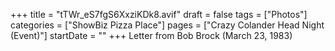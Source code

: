 +++
title = "tTWr_eS7fgS6XxziKDk8.avif"
draft = false
tags = ["Photos"]
categories = ["ShowBiz Pizza Place"]
pages = ["Crazy Colander Head Night (Event)"]
startDate = ""
+++
Letter from Bob Brock (March 23, 1983)
